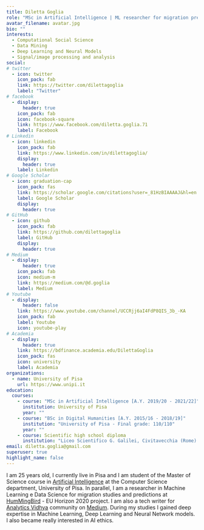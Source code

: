 ```yaml
---
title: Diletta Goglia
role: "MSc in Artificial Intelligence | ML researcher for migration prediction @HumMingBird | Tech writer @AnalyticsVidhya"
avatar_filename: avatar.jpg
bio: ""
interests:
  - Computational Social Science
  - Data Mining
  - Deep Learning and Neural Models
  - Signal/image processing and analysis
social:
# twitter
  - icon: twitter
    icon_pack: fab
    link: https://twitter.com/dilettagoglia
    label: "Twitter"
# facebook
  - display:
      header: true
    icon_pack: fab
    icon: facebook-square
    link: https://www.facebook.com/diletta.goglia.71
    label: Facebook
# Linkedin
  - icon: linkedin
    icon_pack: fab
    link: https://www.linkedin.com/in/dilettagoglia/
    display:
      header: true
    label: Linkedin
# Google Scholar
  - icon: graduation-cap
    icon_pack: fas
    link: https://scholar.google.com/citations?user=_81HzBIAAAAJ&hl=en
    label: Google Scholar
    display:
      header: true
# GitHub
  - icon: github
    icon_pack: fab
    link: https://github.com/dilettagoglia
    label: GitHub
    display:
      header: true
# Medium
  - display:
      header: true
    icon_pack: fab
    icon: medium-m
    link: https://medium.com/@d.goglia
    label: Medium
# Youtube
  - display:
      header: false
    link: https://www.youtube.com/channel/UCCRjj6aI4FdP8QIS_3b_-KA
    icon_pack: fab
    label: Youtube
    icon: youtube-play
# Academia
  - display:
      header: true
    link: https://bdfinance.academia.edu/DilettaGoglia
    icon_pack: fas
    icon: university
    label: Academia
organizations:
  - name: University of Pisa
    url: https://www.unipi.it
education:
  courses:
    - course: "MSc in Artificial Intelligence [A.Y. 2019/20 - 2021/22]"
      institution: University of Pisa
      year: ""
    - course: "BSc in Digital Humanities [A.Y. 2015/16 - 2018/19]"
      institution: "University of Pisa - Final grade: 110/110"
      year: ""
    - course: Scientific high school diploma
      institution: "Liceo Scientifico G. Galilei, Civitavecchia (Rome) - Final grade: 95/100"
email: diletta.goglia@gmail.com
superuser: true
highlight_name: false
---
```

I am 25 years old, I currently live in Pisa and I am student of the Master of Science course in 
[Artificial Intelligence](https://didattica.di.unipi.it/laurea-magistrale-in-informatica/curricula/curriculum-artificial-intelligence/) 
at the Computer Science department, University of Pisa. 
In parallel, I am a researcher in Machine Learning e Data Science for migration studies and predictions at [HumMingBird](https://hummingbird-h2020.eu/about) - EU Horizon 2020 project.
I am also a tech writer for [Analytics Vidhya](https://medium.com/analytics-vidhya) community on [Medium](https://medium.com/@d.goglia).
During my studies I gained deep expertise in Machine Learning, Deep Learning and Neural Network models. I also became really interested in AI ethics.





